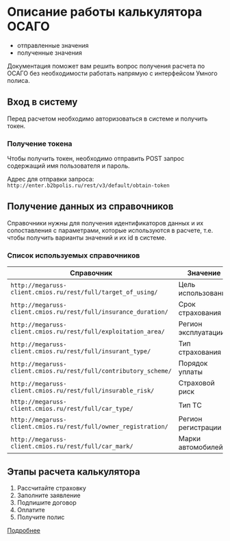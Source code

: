 # Описание работы калькулятора ОСАГО

- отправленные значения
- полученные значения

Документация поможет вам решить вопрос получения расчета по ОСАГО без необходимости работать напрямую с интерфейсом Умного полиса.

## Вход в систему

Перед расчетом необходимо авторизоваться в системе и получить токен.

### Получение токена

Чтобы получить токен, необходимо отправить POST запрос содержащий имя пользователя и пароль.

Адрес для отправки запроса: `http://enter.b2bpolis.ru/rest/v3/default/obtain-token`

## Получение данных из справочников

Справочники нужны для получения идентификаторов данных и их сопоставления с параметрами, которые используются в расчете, т.е. чтобы получить варианты значений и их id в системе.

### Список используемых справочников

Справочник                                                       | Значение
---------------------------------------------------------------- | -------------------
`http://megaruss-client.cmios.ru/rest/full/target_of_using/`     | Цель использования
`http://megaruss-client.cmios.ru/rest/full/insurance_duration/`  | Срок страхования
`http://megaruss-client.cmios.ru/rest/full/exploitation_area/`   | Регион эксплуатации
`http://megaruss-client.cmios.ru/rest/full/insurant_type/`       | Тип страхования
`http://megaruss-client.cmios.ru/rest/full/contributory_scheme/` | Порядок уплаты
`http://megaruss-client.cmios.ru/rest/full/insurable_risk/`      | Страховой риск
`http://megaruss-client.cmios.ru/rest/full/car_type/`            | Тип ТС
`http://megaruss-client.cmios.ru/rest/full/owner_registration/`  | Регион регистрации
`http://megaruss-client.cmios.ru/rest/full/car_mark/`            | Марки автомобилей

## Этапы расчета калькулятора

1. Рассчитайте страховку
2. Заполните заявление
3. Подпишите договор
4. Оплатите
5. Получите полис

[Подробнее][de2dc09a]

[de2dc09a]: 1-calculate-insurance.md "Этапы расчета калькулятора"
